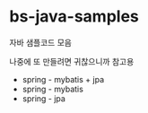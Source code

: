 bs-java-samples
===============

자바 샘플코드 모음

나중에 또 만들려면 귀찮으니까 참고용


* spring - mybatis + jpa
* spring - mybatis
* spring - jpa

